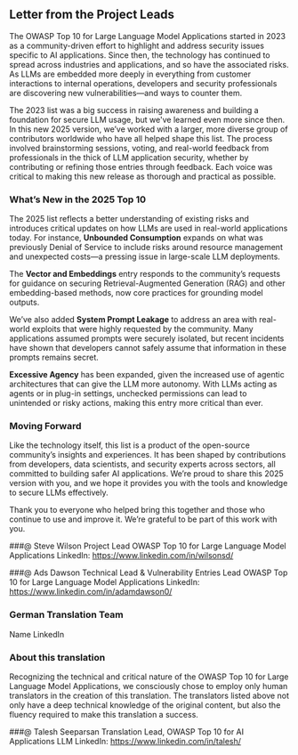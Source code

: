 ## Letter from the Project Leads

The OWASP Top 10 for Large Language Model Applications started in 2023 as a community-driven effort to highlight and address security issues specific to AI applications. Since then, the technology has continued to spread across industries and applications, and so have the associated risks. As LLMs are embedded more deeply in everything from customer interactions to internal operations, developers and security professionals are discovering new vulnerabilities—and ways to counter them.

The 2023 list was a big success in raising awareness and building a foundation for secure LLM usage, but we've learned even more since then. In this new 2025 version, we’ve worked with a larger, more diverse group of contributors worldwide who have all helped shape this list. The process involved brainstorming sessions, voting, and real-world feedback from professionals in the thick of LLM application security, whether by contributing or refining those entries through feedback. Each voice was critical to making this new release as thorough and practical as possible.

### What’s New in the 2025 Top 10

The 2025 list reflects a better understanding of existing risks and introduces critical updates on how LLMs are used in real-world applications today. For instance, **Unbounded Consumption** expands on what was previously Denial of Service to include risks around resource management and unexpected costs—a pressing issue in large-scale LLM deployments.

The **Vector and Embeddings** entry responds to the community’s requests for guidance on securing Retrieval-Augmented Generation (RAG) and other embedding-based methods, now core practices for grounding model outputs.

We’ve also added **System Prompt Leakage** to address an area with real-world exploits that were highly requested by the community. Many applications assumed prompts were securely isolated, but recent incidents have shown that developers cannot safely assume that information in these prompts remains secret.

**Excessive Agency** has been expanded, given the increased use of agentic architectures that can give the LLM more autonomy.  With LLMs acting as agents or in plug-in settings, unchecked permissions can lead to unintended or risky actions, making this entry more critical than ever.

### Moving Forward

Like the technology itself, this list is a product of the open-source community’s insights and experiences. It has been shaped by contributions from developers, data scientists, and security experts across sectors, all committed to building safer AI applications. We’re proud to share this 2025 version with you, and we hope it provides you with the tools and knowledge to secure LLMs effectively.

Thank you to everyone who helped bring this together and those who continue to use and improve it. We’re grateful to be part of this work with you.


###@ Steve Wilson
Project Lead
OWASP Top 10 for Large Language Model Applications
LinkedIn: https://www.linkedin.com/in/wilsonsd/

###@ Ads Dawson
Technical Lead & Vulnerability Entries Lead
OWASP Top 10 for Large Language Model Applications
LinkedIn: https://www.linkedin.com/in/adamdawson0/

### German Translation Team
Name
LinkedIn

### About this translation
Recognizing the technical and critical nature of the OWASP Top 10 for Large Language Model Applications, we consciously chose to employ only human translators in the creation of this translation. The translators listed above not only have a deep technical knowledge of the original content, but also the fluency required to make this translation a success.

###@ Talesh Seeparsan
Translation Lead, OWASP Top 10 for AI Applications LLM
LinkedIn: https://www.linkedin.com/in/talesh/
